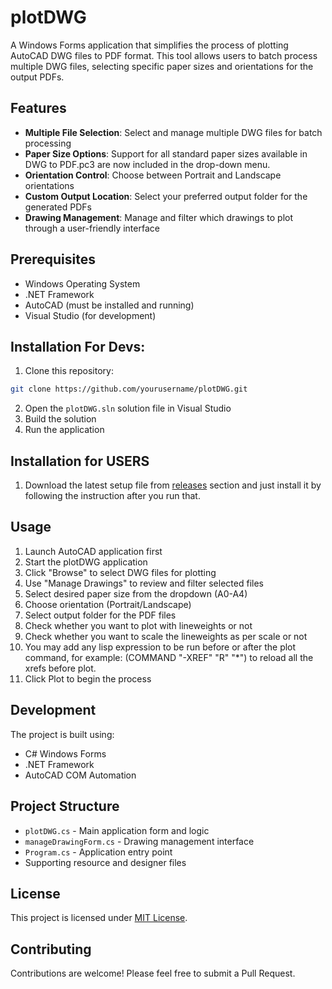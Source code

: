 # plotDWG

A Windows Forms application that simplifies the process of plotting AutoCAD DWG files to PDF format. This tool allows users to batch process multiple DWG files, selecting specific paper sizes and orientations for the output PDFs.

## Features

- **Multiple File Selection**: Select and manage multiple DWG files for batch processing
- **Paper Size Options**: Support for all standard paper sizes available in DWG to PDF.pc3 are now included in the drop-down menu.
- **Orientation Control**: Choose between Portrait and Landscape orientations
- **Custom Output Location**: Select your preferred output folder for the generated PDFs
- **Drawing Management**: Manage and filter which drawings to plot through a user-friendly interface

## Prerequisites

- Windows Operating System
- .NET Framework
- AutoCAD (must be installed and running)
- Visual Studio (for development)

## Installation For Devs:

1. Clone this repository:
```bash
git clone https://github.com/yourusername/plotDWG.git
```

2. Open the `plotDWG.sln` solution file in Visual Studio
3. Build the solution
4. Run the application

## Installation for USERS
1. Download the latest setup file from [releases](https://github.com/BHUTUU/plotDwg/releases) section and just install it by following the instruction after you run that.
   
## Usage

1. Launch AutoCAD application first
2. Start the plotDWG application
3. Click "Browse" to select DWG files for plotting
4. Use "Manage Drawings" to review and filter selected files
5. Select desired paper size from the dropdown (A0-A4)
6. Choose orientation (Portrait/Landscape)
7. Select output folder for the PDF files
8. Check whether you want to plot with lineweights or not
9. Check whether you want to scale the lineweights as per scale or not
10. You may add any lisp expression to be run before or after the plot command, for example: (COMMAND "-XREF" "R" "*") to reload all the xrefs before plot.
11. Click Plot to begin the process

## Development

The project is built using:
- C# Windows Forms
- .NET Framework
- AutoCAD COM Automation

## Project Structure

- `plotDWG.cs` - Main application form and logic
- `manageDrawingForm.cs` - Drawing management interface
- `Program.cs` - Application entry point
- Supporting resource and designer files

## License

This project is licensed under [MIT License](https://github.com/BHUTUU/plotDwg/blob/main/LICENSE).

## Contributing

Contributions are welcome! Please feel free to submit a Pull Request.
